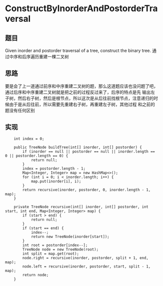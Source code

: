 # ConstructByInorderAndPostorderTraversal

## 题目
Given inorder and postorder traversal of a tree, construct the binary tree.
通过中序和后序遍历重建一棵二叉树
 
## 思路 
要是会了上一道通过前序和中序重建二叉树的题，那么这道题应该也没问题了吧，通过后序和中序重建二叉树就是把之前的过程反过来了，后序的特点是先
输出左子树，然后右子树，然后是根节点，所以这次是从后往前找根节点，注意递归的时候由于是从后往前，所以需要先重建右子树，再重建左子树，其他过程
和之前的题没有任何区别

## 实现 
```
    int index = 0;

    public TreeNode buildTree(int[] inorder, int[] postorder) {
        if (inorder == null || postorder == null || inorder.length == 0 || postorder.length == 0) {
            return null;
        }
        index = postorder.length - 1;
        Map<Integer, Integer> map = new HashMap<>();
        for (int i = 0; i < inorder.length; i++) {
            map.put(inorder[i], i);
        }
        return recursive(inorder, postorder, 0, inorder.length - 1, map);
    }

    private TreeNode recursive(int[] inorder, int[] postorder, int start, int end, Map<Integer, Integer> map) {
        if (start > end) {
            return null;
        }
        if (start == end) {
            index--;
            return new TreeNode(inorder[start]);
        }
        int root = postorder[index--];
        TreeNode node = new TreeNode(root);
        int split = map.get(root);
        node.right = recursive(inorder, postorder, split + 1, end, map);
        node.left = recursive(inorder, postorder, start, split - 1, map);
        return node;
    }
```
